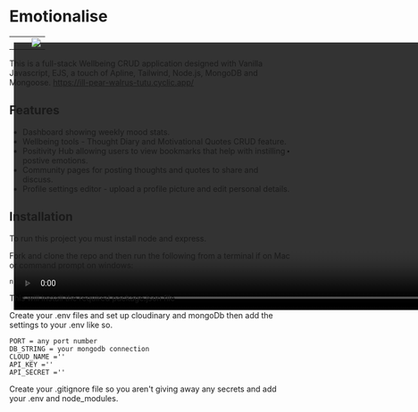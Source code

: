 # Emotionalise



<table width="100%">
  <tr>
  <td width="50%">
   
<video autoplay loop style="width:100%; height: auto; position:absolute; z-index: -1;">
    <source src="https://user-images.githubusercontent.com/39728053/216643063-36be6827-991e-41e4-9068-cd5747e1fc54.mp4" type="video/mp4"/>
    </video>
  </td>
  <td width="50%">
<img src ="https://user-images.githubusercontent.com/39728053/216771795-129d4b30-c388-41f9-913b-732c79ad88fd.png"></td>
  </tr>
</table>



This is a full-stack Wellbeing CRUD application designed with Vanilla Javascript, EJS, a touch of Apline, Tailwind, Node.js, MongoDB and Mongoose.
https://ill-pear-walrus-tutu.cyclic.app/
## Features

- Dashboard showing weekly mood stats.
- Wellbeing tools - Thought Diary and Motivational Quotes CRUD feature.
- Positivity Hub allowing users to view bookmarks that help with instilling postive emotions.
- Community pages for posting thoughts and quotes to share and discuss.
- Profile settings editor - upload a profile picture and edit personal details.

## Installation
To run this project you must install node and express.

Fork and clone the repo and then run the following from a terminal if on Mac or command prompt on windows:

```
npm i

```
This will install the required package.json file

Create your .env files and set up cloudinary and mongoDb then add the settings to your .env like so.

```
PORT = any port number
DB_STRING = your mongodb connection
CLOUD_NAME =''
API_KEY =''
API_SECRET =''
```
Create your .gitignore file so you aren't giving away any secrets and add your .env and node_modules.

